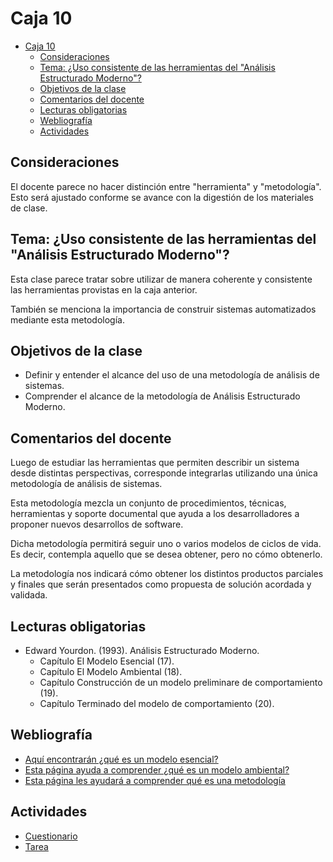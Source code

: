 # Caja 10

<!--toc:start-->
- [Caja 10](#caja-10)
  - [Consideraciones](#consideraciones)
  - [Tema: ¿Uso consistente de las herramientas del "Análisis Estructurado Moderno"?](#tema-uso-consistente-de-las-herramientas-del-análisis-estructurado-moderno)
  - [Objetivos de la clase](#objetivos-de-la-clase)
  - [Comentarios del docente](#comentarios-del-docente)
  - [Lecturas obligatorias](#lecturas-obligatorias)
  - [Webliografía](#webliografía)
  - [Actividades](#actividades)
<!--toc:end-->

## Consideraciones

El docente parece no hacer distinción entre "herramienta" y "metodología". Esto será ajustado conforme se avance con la digestión de los materiales de clase.

## Tema: ¿Uso consistente de las herramientas del "Análisis Estructurado Moderno"?

Esta clase parece tratar sobre utilizar de manera coherente y consistente las herramientas provistas en la caja anterior.

También se menciona la importancia de construir sistemas automatizados mediante esta metodología.

## Objetivos de la clase

- Definir y entender el alcance del uso de una metodología de análisis de sistemas.
- Comprender el alcance de la metodología de Análisis Estructurado Moderno.

## Comentarios del docente

Luego de estudiar las herramientas que permiten describir un sistema desde distintas perspectivas, corresponde integrarlas utilizando una única metodología de análisis de sistemas.

Esta metodología mezcla un conjunto de procedimientos, técnicas, herramientas y soporte documental que ayuda a los desarrolladores a proponer nuevos desarrollos de software.

Dicha metodología permitirá seguir uno o varios modelos de ciclos de vida. Es decir, contempla aquello que se desea obtener, pero no cómo obtenerlo.

La metodología nos indicará cómo obtener los distintos productos parciales y finales que serán presentados como propuesta de solución acordada y validada.

## Lecturas obligatorias

- Edward Yourdon. (1993). Análisis Estructurado Moderno.
  - Capítulo El Modelo Esencial (17).
  - Capítulo El Modelo Ambiental (18).
  - Capítulo Construcción de un modelo preliminare de comportamiento (19).
  - Capítulo Terminado del modelo de comportamiento (20).

## Webliografía

- [Aquí encontrarán ¿qué es un modelo esencial?](http://www.alegsa.com.ar/Dic/modelo%20esencial.php)
- [Esta página ayuda a comprender ¿qué es un modelo ambiental?](http://www.alegsa.com.ar/Dic/modelo%20ambiental.php)
- [Esta página les ayudará a comprender qué es una metodología](https://www.raco.cat/index.php/Bibliodoc/article/viewFile/56634/66056)

## Actividades

- [Cuestionario](./actividades/cuestionario.md)
- [Tarea](./actividades/tarea.md)
